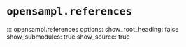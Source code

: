 # `opensampl.references`

::: opensampl.references
    options:
      show_root_heading: false
      show_submodules: true
      show_source: true
